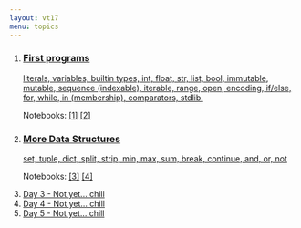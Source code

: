 ```yaml
---
layout: vt17
menu: topics
---
```



<ol id="topics">
<li>
<a href="lecture/1">
<h3>First programs</h3>

literals, variables, builtin types, int, float, str, list, bool,
immutable, mutable, sequence (indexable), iterable, range,
open, encoding, if/else, for, while, in (membership), comparators, stdlib.
</a>
<p class="notebook-links">
Notebooks: 
<a href="https://github.com/NBISweden/PythonCourse/raw/vt17/notebooks/1%20-%20start.ipynb">[1]</a>
<a href="https://github.com/NBISweden/PythonCourse/raw/vt17/notebooks/2.ipynb">[2]</a>
</p>
</li>

<li>
<a href="lecture/2">
<h3>More Data Structures</h3>

set, tuple, dict, split, strip, min, max, sum, break, continue, and, or, not
</a>
<p class="notebook-links">
Notebooks: 
<a href="https://github.com/NBISweden/PythonCourse/raw/vt17/notebooks/3.ipynb">[3]</a>
<a href="https://github.com/NBISweden/PythonCourse/raw/vt17/notebooks/4%20-%20dict.ipynb">[4]</a>
</p>
</li>

<li>
<a href="lecture/3">
Day 3 - Not yet... chill
</a>
</li>

<li>
<a href="lecture/4">
Day 4 - Not yet... chill
</a>
</li>

<li>
<a href="lecture/5">
Day 5 - Not yet... chill
</a>
</li>

</ol>
